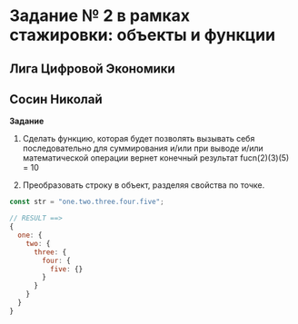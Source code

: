 # Задание № 2 в рамках стажировки: объекты и функции

## Лига Цифровой Экономики
## Сосин Николай

**Задание**

1. Сделать функцию, которая будет позволять вызывать себя последовательно для
суммирования и/или при выводе и/или математической операции вернет конечный
результат fucn(2)(3)(5) = 10

2. Преобразовать строку в объект, разделяя свойства по точке.

``` javascript
const str = "one.two.three.four.five";

// RESULT ==>
{
  one: {
    two: {
      three: {
        four: {
          five: {}
        }
      }
    }
  }
}
```
